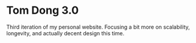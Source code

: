 # Tom Dong 3.0

Third iteration of my personal website. Focusing a bit more on scalability, longevity, and actually decent design this time.
